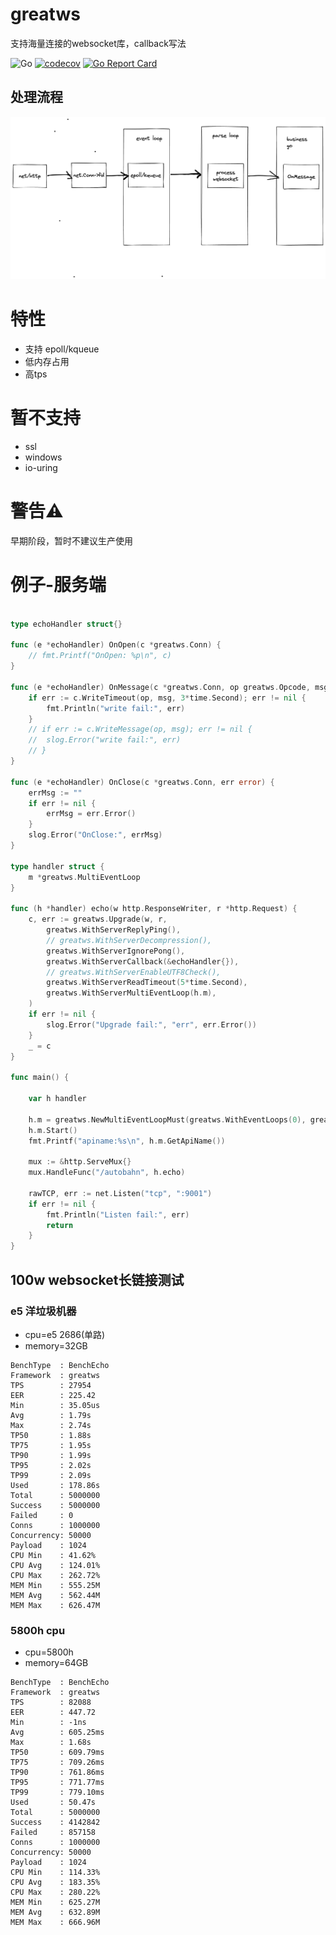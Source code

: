 # greatws
支持海量连接的websocket库，callback写法

![Go](https://github.com/antlabs/greatws/workflows/Go/badge.svg)
[![codecov](https://codecov.io/gh/antlabs/greatws/branch/master/graph/badge.svg)](https://codecov.io/gh/antlabs/greatws)
[![Go Report Card](https://goreportcard.com/badge/github.com/antlabs/greatws)](https://goreportcard.com/report/github.com/antlabs/greatws)

## 处理流程
![greatws.png](https://github.com/antlabs/images/blob/main/greatws/greatws.png?raw=true)

# 特性
* 支持 epoll/kqueue
* 低内存占用
* 高tps

# 暂不支持
* ssl
* windows
* io-uring

# 警告⚠️
早期阶段，暂时不建议生产使用

# 例子-服务端
```go

type echoHandler struct{}

func (e *echoHandler) OnOpen(c *greatws.Conn) {
	// fmt.Printf("OnOpen: %p\n", c)
}

func (e *echoHandler) OnMessage(c *greatws.Conn, op greatws.Opcode, msg []byte) {
	if err := c.WriteTimeout(op, msg, 3*time.Second); err != nil {
		fmt.Println("write fail:", err)
	}
	// if err := c.WriteMessage(op, msg); err != nil {
	// 	slog.Error("write fail:", err)
	// }
}

func (e *echoHandler) OnClose(c *greatws.Conn, err error) {
	errMsg := ""
	if err != nil {
		errMsg = err.Error()
	}
	slog.Error("OnClose:", errMsg)
}

type handler struct {
	m *greatws.MultiEventLoop
}

func (h *handler) echo(w http.ResponseWriter, r *http.Request) {
	c, err := greatws.Upgrade(w, r,
		greatws.WithServerReplyPing(),
		// greatws.WithServerDecompression(),
		greatws.WithServerIgnorePong(),
		greatws.WithServerCallback(&echoHandler{}),
		// greatws.WithServerEnableUTF8Check(),
		greatws.WithServerReadTimeout(5*time.Second),
		greatws.WithServerMultiEventLoop(h.m),
	)
	if err != nil {
		slog.Error("Upgrade fail:", "err", err.Error())
	}
	_ = c
}

func main() {

	var h handler

	h.m = greatws.NewMultiEventLoopMust(greatws.WithEventLoops(0), greatws.WithMaxEventNum(256), greatws.WithLogLevel(slog.LevelError)) // epoll, kqueue
	h.m.Start()
	fmt.Printf("apiname:%s\n", h.m.GetApiName())

	mux := &http.ServeMux{}
	mux.HandleFunc("/autobahn", h.echo)

	rawTCP, err := net.Listen("tcp", ":9001")
	if err != nil {
		fmt.Println("Listen fail:", err)
		return
	}
}
```
## 100w websocket长链接测试
### e5 洋垃圾机器
* cpu=e5 2686(单路)
* memory=32GB
```
BenchType  : BenchEcho
Framework  : greatws
TPS        : 27954
EER        : 225.42
Min        : 35.05us
Avg        : 1.79s
Max        : 2.74s
TP50       : 1.88s
TP75       : 1.95s
TP90       : 1.99s
TP95       : 2.02s
TP99       : 2.09s
Used       : 178.86s
Total      : 5000000
Success    : 5000000
Failed     : 0
Conns      : 1000000
Concurrency: 50000
Payload    : 1024
CPU Min    : 41.62%
CPU Avg    : 124.01%
CPU Max    : 262.72%
MEM Min    : 555.25M
MEM Avg    : 562.44M
MEM Max    : 626.47M
```

### 5800h cpu
* cpu=5800h
* memory=64GB
```
BenchType  : BenchEcho
Framework  : greatws
TPS        : 82088
EER        : 447.72
Min        : -1ns
Avg        : 605.25ms
Max        : 1.68s
TP50       : 609.79ms
TP75       : 709.26ms
TP90       : 761.86ms
TP95       : 771.77ms
TP99       : 779.10ms
Used       : 50.47s
Total      : 5000000
Success    : 4142842
Failed     : 857158
Conns      : 1000000
Concurrency: 50000
Payload    : 1024
CPU Min    : 114.33%
CPU Avg    : 183.35%
CPU Max    : 280.22%
MEM Min    : 625.27M
MEM Avg    : 632.89M
MEM Max    : 666.96M
```